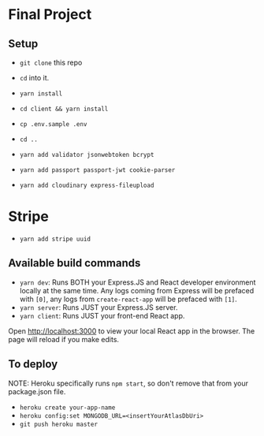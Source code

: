 # Final Project

## Setup

- `git clone` this repo
- `cd` into it.
- `yarn install`
- `cd client && yarn install`
- `cp .env.sample .env`
- `cd ..`

- `yarn add validator jsonwebtoken bcrypt`
- `yarn add passport passport-jwt cookie-parser`
- `yarn add cloudinary express-fileupload`

# Stripe

- `yarn add stripe uuid`

## Available build commands

- `yarn dev`: Runs BOTH your Express.JS and React developer environment locally at the same time. Any logs coming from Express will be prefaced with `[0]`, any logs from `create-react-app` will be prefaced with `[1]`.
- `yarn server`: Runs JUST your Express.JS server.
- `yarn client`: Runs JUST your front-end React app.

Open [http://localhost:3000](http://localhost:3000) to view your local React app in the browser. The page will reload if you make edits.

## To deploy

NOTE: Heroku specifically runs `npm start`, so don't remove that from your package.json file.

- `heroku create your-app-name`
- `heroku config:set MONGODB_URL=<insertYourAtlasDbUri>`
- `git push heroku master`
